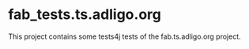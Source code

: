 # fab_tests.ts.adligo.org
This project contains some tests4j tests of the fab.ts.adligo.org project.
